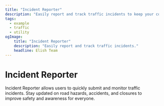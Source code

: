```yaml
---
title: "Incident Reporter"
description: "Easily report and track traffic incidents to keep your community informed."
tags:
  - example
  - traffic
  - utility
ogImage:
    title: "Incident Reporter"
    description: "Easily report and track traffic incidents."
    headline: Elish Team
---
```

# Incident Reporter

Incident Reporter allows users to quickly submit and monitor traffic incidents. Stay updated on road hazards, accidents, and closures to improve safety and awareness for everyone.